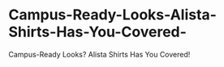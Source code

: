 # Campus-Ready-Looks-Alista-Shirts-Has-You-Covered-
Campus-Ready Looks? Alista Shirts Has You Covered!
